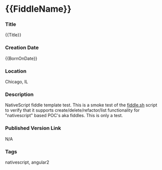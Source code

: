 {{FiddleName}}
======

### Title

{{Title}}


### Creation Date

{{BornOnDate}}


### Location

Chicago, IL


### Description

NativeScript fiddle template test.  This is a smoke test of the [fiddle.sh](../../scripts/fiddle.sh) script to verify that
it supports create/delete/refactor/list functionality for "nativescript" based POC's aka fiddles. This is only a test.


### Published Version Link

N/A


### Tags

nativescript, angular2
